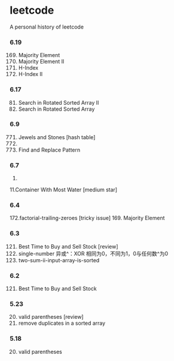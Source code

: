 # leetcode
A personal history of leetcode

### 6.19
169.	Majority Element
229.	Majority Element II
274.	H-Index
275. H-Index II


### 6.17
81. Search in Rotated Sorted Array II
33. Search in Rotated Sorted Array

### 6.9
771. Jewels and Stones [hash table]
3.
890. Find and Replace Pattern

### 6.7
1. 
11.Container With Most Water [medium star]

### 6.4
172.factorial-trailing-zeroes [tricky issue]
169. Majority Element

### 6.3
121. Best Time to Buy and Sell Stock [review]
136. single-number 异或^：XOR 相同为0，不同为1，0与任何数^为0
167. two-sum-ii-input-array-is-sorted

### 6.2
121. Best Time to Buy and Sell Stock

### 5.23
20. valid parentheses [review]
26. remove duplicates in a sorted array

### 5.18
20. valid parentheses






